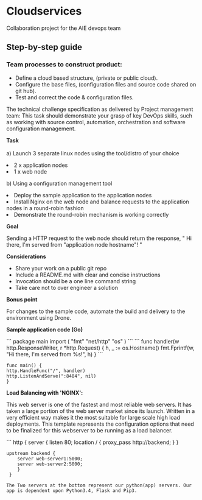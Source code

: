 <h1> Cloudservices</h1> 
<p>Collaboration project for the AIE devops team</p>
<h2>Step-by-step guide</h2>
<h3>Team processes to construct product:</h3>
<ul><li>Define a cloud based structure, (private or public cloud).</li>
<li>Configure the base files, (configuration files and source code shared on git hub).</li>
<li>Test and correct the code & configuration files. </li> 
</ul>

<p>The technical challenge specification as delivered by Project management team:
This task should demonstrate your grasp of key DevOps skills, such as working with source control, automation, orchestration and software
configuration management.</p>
 
<b>Task</b><br><br>
a) Launch 3 separate linux nodes using the tool/distro of your choice
<li>2 x application nodes</li>
<li>1 x web node</li></ul>
 
b) Using a configuration management tool
<li>Deploy the sample application to the application nodes</li>
<li>Install Nginx on the web node and balance requests to the application nodes in a round-robin fashion</li>
<li>Demonstrate the round-robin mechanism is working correctly</li></ul>
 
<b>Goal</b>
<p>Sending a HTTP request to the web node should return the response, " Hi there, I'm served from "application node hostname"! "</p>
 
<b>Considerations</b>
<ul><li>Share your work on a public git repo</li>
<li>Include a README.md with clear and concise instructions</li>
<li>Invocation should be a one line command string</li>
<li>Take care not to over engineer a solution</li></ul>
 
<b>Bonus point</b>
<p>For changes to the sample code, automate the build and delivery to the environment using Drone.</p>
 
 <p><b>Sample application code (Go)</b></p>
```
package main
import (
"fmt"
"net/http"
"os"
) 
``` 
```
func handler(w http.ResponseWriter, r *http.Request) {
h, _ := os.Hostname()
fmt.Fprintf(w, "Hi there, I'm served from %s!", h)
}
```

```
func main() {
http.HandleFunc("/", handler)
http.ListenAndServe(":8484", nil)
}
``` 
<b>Load Balancing with 'NGINX':</b>
<p>This web server is one of the fastest and most reliable web servers. It has taken a large portion of the web server market since its launch. Written in a very efficient way makes it the most suitable for large scale high load deployments. 
This template represents the configuration options that need to be finalized for this webserver to be running as a load balancer. <p>
```
http {
    server {
        listen 80;
        location / { proxy_pass http://backend; 
           } 
        }
    
    upstream backend { 
        server web-server1:5000;
        server web-server2:5000; 
        } 
     }
```
The Two servers at the bottom represent our python(app) servers. Our app is dependent upon Python3.4, Flask and Pip3.
